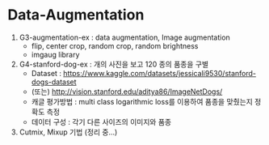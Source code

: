 # Data-Augmentation
1. G3-augmentation-ex : data augmentation, Image augmentation
   - flip, center crop, random crop, random brightness
   - imgaug library
2. G4-stanford-dog-ex : 개의 사진을 보고 120 종의 품종을 구별
   - Dataset : https://www.kaggle.com/datasets/jessicali9530/stanford-dogs-dataset
   - (또는) http://vision.stanford.edu/aditya86/ImageNetDogs/
   - 캐글 평가방법 : multi class logarithmic loss를 이용하여 품종을 맞췄는지 정확도 측정
   - 데이터 구성 : 각기 다른 사이즈의 이미지와 품종
3. Cutmix, Mixup 기법 (정리 중...)
